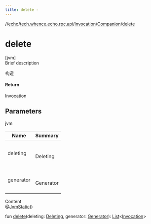 ```yaml
---
title: delete -
---
```

//[echo](../../../index.md)/[tech.whence.echo.rpc.api](../../index.md)/[Invocation](../index.md)/[Companion](index.md)/[delete](delete.md)



# delete  
[jvm]  
Brief description  


构造



#### Return  


Invocation



## Parameters  
  
jvm  
  
|  Name|  Summary| 
|---|---|
| deleting| <br><br>Deleting<br><br>
| generator| <br><br>Generator<br><br>
  
  
Content  
@[JvmStatic](https://kotlinlang.org/api/latest/jvm/stdlib/kotlin.jvm/-jvm-static/index.html)()  
  
fun [delete](delete.md)(deleting: [Deleting](../../-deleting/index.md), generator: [Generator](../../-generator/index.md)): [List](https://kotlinlang.org/api/latest/jvm/stdlib/kotlin.collections/-list/index.html)<[Invocation](../index.md)>  



